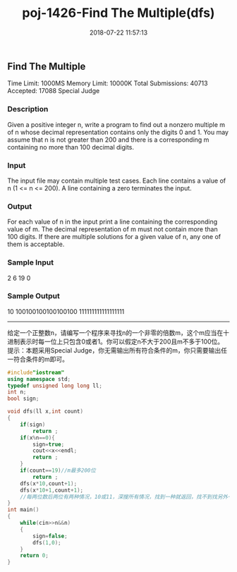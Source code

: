 ﻿---
title: poj-1426-Find The Multiple(dfs)
date: 2018-07-22 11:57:13
tags:
- DFS
- ACM
- 搜索
- POJ
categories:
- ACM
- 搜索
password:
abstract:
message:
description:
top:
---
## Find The Multiple
Time Limit: 1000MS		Memory Limit: 10000K
Total Submissions: 40713		Accepted: 17088		Special Judge
### Description

Given a positive integer n, write a program to find out a nonzero multiple m of n whose decimal representation contains only the digits 0 and 1. You may assume that n is not greater than 200 and there is a corresponding m containing no more than 100 decimal digits.
### Input

The input file may contain multiple test cases. Each line contains a value of n (1 <= n <= 200). A line containing a zero terminates the input.
### Output

For each value of n in the input print a line containing the corresponding value of m. The decimal representation of m must not contain more than 100 digits. If there are multiple solutions for a given value of n, any one of them is acceptable.
### Sample Input

2
6
19
0
### Sample Output

10
100100100100100100
111111111111111111

---
给定一个正整数n，请编写一个程序来寻找n的一个非零的倍数m，这个m应当在十进制表示时每一位上只包含0或者1。你可以假定n不大于200且m不多于100位。 
提示：本题采用Special Judge，你无需输出所有符合条件的m，你只需要输出任一符合条件的m即可。
```c++
#include"iostream"
using namespace std;
typedef unsigned long long ll;
int n;
bool sign;

void dfs(ll x,int count)
{
    if(sign)
        return ;
    if(x%n==0){
        sign=true;
        cout<<x<<endl;
        return ;
    }
    if(count==19)//m最多200位
        return ;
    dfs(x*10,count+1);
    dfs(x*10+1,count+1);
    //每两位数后两位有两种情况，10或11，深搜所有情况，找到一种就返回，找不到找另外一颗子树
}
int main()
{
    while(cin>>n&&n)
    {
        sign=false;
        dfs(1,0);
    }
    return 0;
}
```